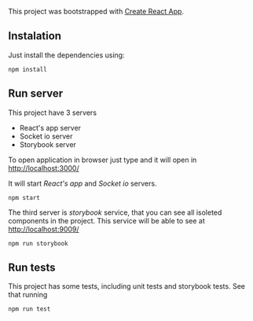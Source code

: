 This project was bootstrapped with [Create React App](https://github.com/facebookincubator/create-react-app).

## Instalation

Just install the dependencies using:

```
npm install
```

## Run server

This project have 3 servers
 - React's app server
 - Socket io server
 - Storybook server

To open application in browser just type and it will open in [http://localhost:3000/](http://localhost:3000/)

It will start *React's app* and *Socket io* servers. 

```
npm start
```

The third server is *storybook* service, that you can see all isoleted components in the project.
This service will be able to see at [http://localhost:9009/](http://localhost:9009/)

```
npm run storybook
```

## Run tests
This project has some tests, including unit tests and storybook tests.
See that running

```
npm run test
```

